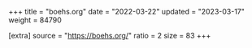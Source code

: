 +++
title = "boehs.org"
date = "2022-03-22"
updated = "2023-03-17"
weight = 84790

[extra]
source = "https://boehs.org/"
ratio = 2
size = 83
+++
